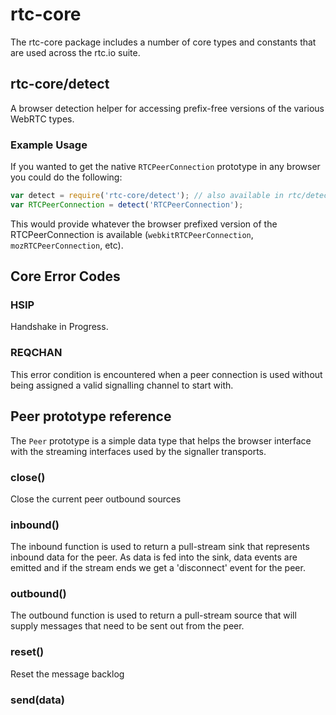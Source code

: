 # rtc-core

The rtc-core package includes a number of core types and constants that
are used across the rtc.io suite.

## rtc-core/detect

A browser detection helper for accessing prefix-free versions of the various
WebRTC types. 

### Example Usage

If you wanted to get the native `RTCPeerConnection` prototype in any browser
you could do the following:

```js
var detect = require('rtc-core/detect'); // also available in rtc/detect
var RTCPeerConnection = detect('RTCPeerConnection');
```

This would provide whatever the browser prefixed version of the
RTCPeerConnection is available (`webkitRTCPeerConnection`, 
`mozRTCPeerConnection`, etc).

## Core Error Codes

### HSIP

Handshake in Progress.

### REQCHAN

This error condition is encountered when a peer connection is used without
being assigned a valid signalling channel to start with.

## Peer prototype reference

The `Peer` prototype is a simple data type that helps the browser interface
with the streaming interfaces used by the signaller transports.

### close()

Close the current peer outbound sources

### inbound()

The inbound function is used to return a pull-stream sink that represents 
inbound data for the peer.  As data is fed into the sink, data events are 
emitted and if the stream ends we get a 'disconnect' event for the peer.

### outbound()

The outbound function is used to return a pull-stream source that will
supply messages that need to be sent out from the peer.

 
### reset()

Reset the message backlog

### send(data)
